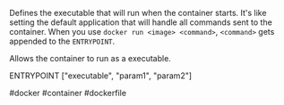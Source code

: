 Defines the executable that will run when the container starts. It's like setting the default application that will handle all commands sent to the container. When you use `docker run <image> <command>`, `<command>` gets appended to the `ENTRYPOINT`.

Allows the container to run as a executable.

ENTRYPOINT ["executable", "param1", "param2"]

#docker #container #dockerfile 